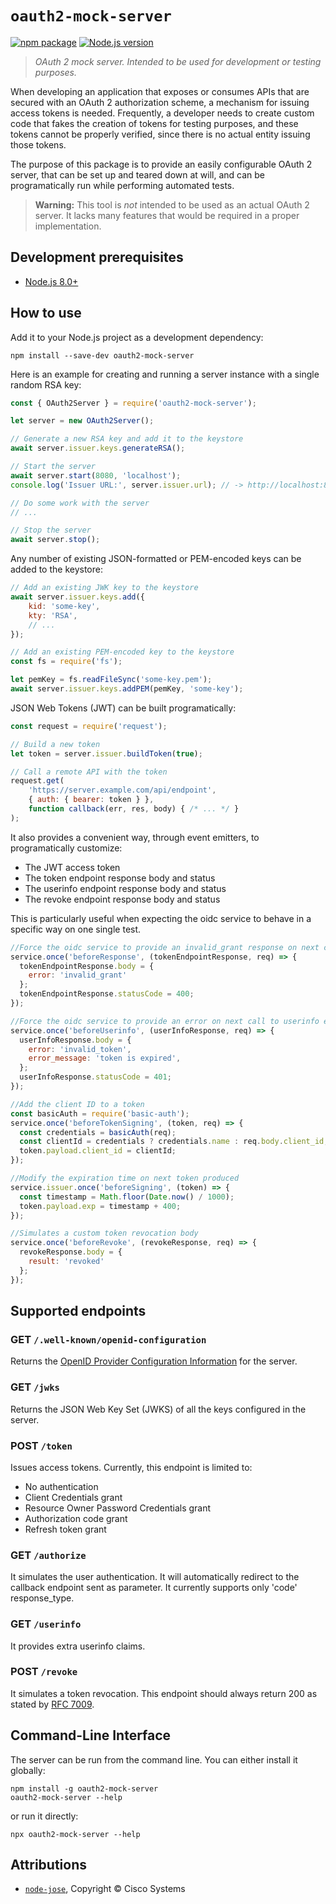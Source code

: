 # `oauth2-mock-server`

[![npm package](https://img.shields.io/npm/v/oauth2-mock-server.svg?logo=npm)](https://www.npmjs.com/package/oauth2-mock-server)
[![Node.js version](https://img.shields.io/node/v/oauth2-mock-server.svg)](https://nodejs.org/)

> _OAuth 2 mock server. Intended to be used for development or testing purposes._

When developing an application that exposes or consumes APIs that are secured with an OAuth 2 authorization scheme, a mechanism for issuing access tokens is needed. Frequently, a developer needs to create custom code that fakes the creation of tokens for testing purposes, and these tokens cannot be properly verified, since there is no actual entity issuing those tokens.

The purpose of this package is to provide an easily configurable OAuth 2 server, that can be set up and teared down at will, and can be programatically run while performing automated tests.

> **Warning:** This tool is _not_ intended to be used as an actual OAuth 2 server. It lacks many features that would be required in a proper implementation.

## Development prerequisites

- [Node.js 8.0+](https://nodejs.org/)

## How to use

Add it to your Node.js project as a development dependency:

```shell
npm install --save-dev oauth2-mock-server
```

Here is an example for creating and running a server instance with a single random RSA key:

```js
const { OAuth2Server } = require('oauth2-mock-server');

let server = new OAuth2Server();

// Generate a new RSA key and add it to the keystore
await server.issuer.keys.generateRSA();

// Start the server
await server.start(8080, 'localhost');
console.log('Issuer URL:', server.issuer.url); // -> http://localhost:8080

// Do some work with the server
// ...

// Stop the server
await server.stop();
```

Any number of existing JSON-formatted or PEM-encoded keys can be added to the keystore:

```js
// Add an existing JWK key to the keystore
await server.issuer.keys.add({
    kid: 'some-key',
    kty: 'RSA',
    // ...
});

// Add an existing PEM-encoded key to the keystore
const fs = require('fs');

let pemKey = fs.readFileSync('some-key.pem');
await server.issuer.keys.addPEM(pemKey, 'some-key');
```

JSON Web Tokens (JWT) can be built programatically:

```js
const request = require('request');

// Build a new token
let token = server.issuer.buildToken(true);

// Call a remote API with the token
request.get(
    'https://server.example.com/api/endpoint',
    { auth: { bearer: token } },
    function callback(err, res, body) { /* ... */ }
);
```

It also provides a convenient way, through event emitters, to programatically customize:

- The JWT access token
- The token endpoint response body and status
- The userinfo endpoint response body and status
- The revoke endpoint response body and status

This is particularly useful when expecting the oidc service to behave in a specific way on one single test.

```js
//Force the oidc service to provide an invalid_grant response on next call to the token endpoint
service.once('beforeResponse', (tokenEndpointResponse, req) => {
  tokenEndpointResponse.body = {
    error: 'invalid_grant'
  };
  tokenEndpointResponse.statusCode = 400;
});

//Force the oidc service to provide an error on next call to userinfo endpoint
service.once('beforeUserinfo', (userInfoResponse, req) => {
  userInfoResponse.body = {
    error: 'invalid_token',
    error_message: 'token is expired',
  };
  userInfoResponse.statusCode = 401;
});

//Add the client ID to a token
const basicAuth = require('basic-auth');
service.once('beforeTokenSigning', (token, req) => {
  const credentials = basicAuth(req);
  const clientId = credentials ? credentials.name : req.body.client_id;
  token.payload.client_id = clientId;
});

//Modify the expiration time on next token produced
service.issuer.once('beforeSigning', (token) => {
  const timestamp = Math.floor(Date.now() / 1000);
  token.payload.exp = timestamp + 400;
});

//Simulates a custom token revocation body
service.once('beforeRevoke', (revokeResponse, req) => {
  revokeResponse.body = {
    result: 'revoked'
  };
});
```

## Supported endpoints

### GET `/.well-known/openid-configuration`

Returns the [OpenID Provider Configuration Information](https://openid.net/specs/openid-connect-discovery-1_0.html#ProviderConfig) for the server.

### GET `/jwks`

Returns the JSON Web Key Set (JWKS) of all the keys configured in the server.

### POST `/token`

Issues access tokens. Currently, this endpoint is limited to:

- No authentication
- Client Credentials grant
- Resource Owner Password Credentials grant
- Authorization code grant
- Refresh token grant

### GET `/authorize`

It simulates the user authentication. It will automatically redirect to the callback endpoint sent as parameter.
It currently supports only 'code' response_type.

### GET `/userinfo`

It provides extra userinfo claims.

### POST `/revoke`

It simulates a token revocation. This endpoint should always return 200 as stated by [RFC 7009](https://tools.ietf.org/html/rfc7009#section-2.2).

## Command-Line Interface

The server can be run from the command line. You can either install it globally:

```shell
npm install -g oauth2-mock-server
oauth2-mock-server --help
```

or run it directly:

```shell
npx oauth2-mock-server --help
```

## Attributions

- [`node-jose`](https://www.npmjs.com/package/node-jose), Copyright © Cisco Systems
